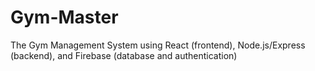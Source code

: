 # Gym-Master
The Gym Management System using React (frontend), Node.js/Express (backend), and Firebase (database and authentication)
